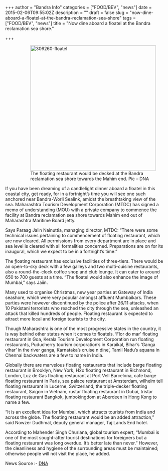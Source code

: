 +++
author = "Bandra Info"
categories = ["FOOD/BEV", "news"]
date = 2015-02-06T09:55:02Z
description = ""
draft = false
slug = "now-dine-aboard-a-floatel-at-the-bandra-reclamation-sea-shore"
tags = ["FOOD/BEV", "news"]
title = "Now dine aboard a floatel at the Bandra reclamation sea shore."

+++


<figure class="content-image">
<div class="view view-article-images view-id-article_images view-display-id-block view-dom-id-50de91d0b8d87f94072d7ab0927d9ced">
<div class="view-content">
<p><figure id="attachment_7830" aria-describedby="caption-attachment-7830" style="width: 400px" class="wp-caption alignright"><img loading="lazy" class="wp-image-7830 size-full" src="https://i0.wp.com/bandra.info/wp-content/uploads/2015/02/306260-floatel.jpg?resize=400%2C400&#038;ssl=1" alt="306260-floatel" width="400" height="400" srcset="https://i0.wp.com/bandra.info/wp-content/uploads/2015/02/306260-floatel.jpg?w=400&amp;ssl=1 400w, https://i0.wp.com/bandra.info/wp-content/uploads/2015/02/306260-floatel.jpg?resize=150%2C150&amp;ssl=1 150w" sizes="(max-width: 400px) 100vw, 400px" data-recalc-dims="1" /><figcaption id="caption-attachment-7830" class="wp-caption-text">The floating restaurant would be decked at the Bandra reclamation sea shore towards the Mahim end. Pic &#8211; DNA</figcaption></figure></p>
<p style="text-align: left;">
</div>
</div>
</figure>
<p class=" _RIL_KEEPER_CLASS_">If you have been dreaming of a candlelight dinner aboard a floatel in this coastal city, get ready, for in a fortnight&#8217;s time you will see one such anchored near Bandra-Worli Sealink, amidst the breathtaking view of the sea. Maharashtra Tourism Development Corporation (MTDC) has signed a memo of understanding (MOU) with a private company to commence the facility at Bandra reclamation sea shore towards Mahim end out of Maharashtra Maritime Board jetty.</p>
<p class=" _RIL_KEEPER_CLASS_">Says Paraag Jaiin Nainuttia, managing director, MTDC: &#8220;There were some technical issues pertaining to commencement of floating restaurant, which are now cleared. All permissions from every department are in place and sea level is cleared with all formalities concerned. Preparations are on for its inaugural, which we expect to be in a fortnight&#8217;s time.&#8221;</p>
<p class=" _RIL_KEEPER_CLASS_">The <a href="https://www.dnaindia.com/topic/floating-restaurant">f</a>loating restaurant has exclusive facilities of three-tiers. There would be an open-to-sky deck with a few galleys and two multi-cuisine restaurants, also a round-the-clock coffee shop and club lounge. It can cater to around 650 to 700 guests at a time. &#8220;The floatel would also enhance the image of Mumbai,&#8221; says Jaiin.</p>
<p class=" _RIL_KEEPER_CLASS_">Many used to organise Christmas, new year parties at Gateway of India seashore, which were very popular amongst affluent Mumbaikars. These parties were however discontinued by the police after 26/11 attacks, when 10 Pakistani terrorists who reached the city through the sea, unleashed an attack that killed hundreds of people. Floating restaurant is expected to attract more local and foreign tourists to the city.</p>
<p class=" _RIL_KEEPER_CLASS_">Though Maharashtra is one of the most progressive states in the country, it is way behind other states when it comes to floatels. &#8216;Flor do mar&#8217; floating restaurant in Goa, Kerala Tourism Development Corporation run floating restaurants, Puducherry tourism corporation&#8217;s in Karaikal, Bihar&#8217;s &#8216;Ganga vihar&#8217; in the river ganga, Karnataka&#8217;s cruise n dine&#8217;, Tamil Nadu&#8217;s aquana in Chennai backwaters are a few to name in India.</p>
<p class=" _RIL_KEEPER_CLASS_">Globally there are marvelous floating restaurants that include barge floating restaurant in Brooklyn, New York, H2o floating restaurant in Richmond, London, Luz de Gas floating restaurant at Port Vell Barcelona, cafe barge floating restaurant in Paris, sea palace restaurant at Amsterdam, wilhelm tell floating restaurant in Lucerne, Switzerland, the triple-decker floating restaurant, Saigon in Vietnam, rustar floating restaurant in Dubai, tristar floating restaurant Bangkok, jumbokingdom at Aberdeen in Hong Kong to name a few.</p>
<p class=" _RIL_KEEPER_CLASS_">&#8220;It is an excellent idea for Mumbai, which attracts tourists from India and across the globe. The floating restaurant would be an added attraction,&#8221; said Nowzer Dudhmal, deputy general manager, Taj Lands End hotel.</p>
<p class=" _RIL_KEEPER_CLASS_">According to Mahender Singh Churiana, global tourism expert, &#8220;Mumbai is one of the most sought-after tourist destinations for foreigners but a floating restaurant was long overdue. It&#8217;s better late than never.&#8221; However, the cleanliness and hygiene of the surrounding areas must be maintained; otherwise people will not visit the place, he added.</p>
<p class=" _RIL_KEEPER_CLASS_">News Source :- <a href="https://www.dnaindia.com/mumbai/report-now-dine-aboard-a-floatel-in-mumbai-backwaters-2056952">DNA</a></p>



